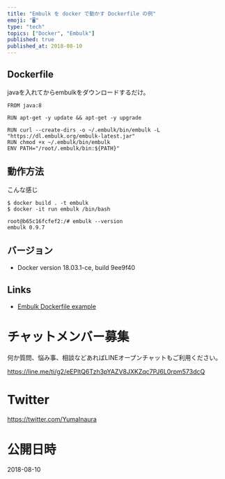 ```yaml
---
title: "Embulk を docker で動かす Dockerfile の例"
emoji: "🖥"
type: "tech"
topics: ["Docker", "Embulk"]
published: true
published_at: 2018-08-10
---
```


## Dockerfile

javaを入れてからembulkをダウンロードするだけ。

```:Dockerfile
FROM java:8

RUN apt-get -y update && apt-get -y upgrade

RUN curl --create-dirs -o ~/.embulk/bin/embulk -L "https://dl.embulk.org/embulk-latest.jar"
RUN chmod +x ~/.embulk/bin/embulk
ENV PATH="/root/.embulk/bin:${PATH}"
```

## 動作方法

こんな感じ

```
$ docker build . -t embulk
$ docker -it run embulk /bin/bash
```

```
root@b65c16fcfef2:/# embulk --version
embulk 0.9.7
```

## バージョン

- Docker version 18.03.1-ce, build 9ee9f40

## Links

- [Embulk Dockerfile example](https://gist.github.com/YumaInaura/31f5fabaa1b5819cfe74ad3c7b782b71)








<!-- Update From Qiita API -->

# チャットメンバー募集


何か質問、悩み事、相談などあればLINEオープンチャットもご利用ください。

https://line.me/ti/g2/eEPltQ6Tzh3pYAZV8JXKZqc7PJ6L0rpm573dcQ





# Twitter


https://twitter.com/YumaInaura


<!-- Update From Qiita API -->



# 公開日時

2018-08-10
